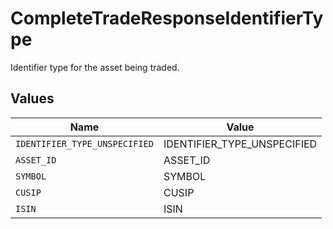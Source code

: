 # CompleteTradeResponseIdentifierType

Identifier type for the asset being traded.


## Values

| Name                          | Value                         |
| ----------------------------- | ----------------------------- |
| `IDENTIFIER_TYPE_UNSPECIFIED` | IDENTIFIER_TYPE_UNSPECIFIED   |
| `ASSET_ID`                    | ASSET_ID                      |
| `SYMBOL`                      | SYMBOL                        |
| `CUSIP`                       | CUSIP                         |
| `ISIN`                        | ISIN                          |